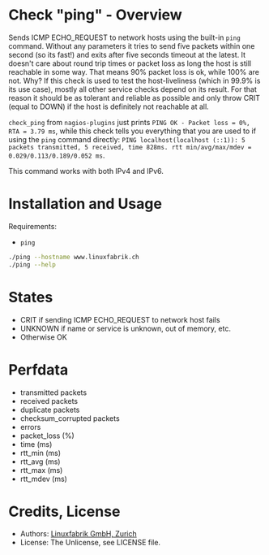 # Check "ping" - Overview

Sends ICMP ECHO_REQUEST to network hosts using the built-in `ping` command. Without any parameters it tries to send five packets within one second (so its fast!) and exits after five seconds timeout at the latest. It doesn't care about round trip times or packet loss as long the host is still reachable in some way. That means 90% packet loss is ok, while 100% are not. Why? If this check is used to test the host-liveliness (which in 99.9% is its use case), mostly all other service checks depend on its result. For that reason it should be as tolerant and reliable as possible and only throw CRIT (equal to DOWN) if the host is definitely not reachable at all.

`check_ping` from `nagios-plugins` just prints `PING OK - Packet loss = 0%, RTA = 3.79 ms`, while this check tells you everything that you are used to if using the `ping` command directly: `PING localhost(localhost (::1)): 5 packets transmitted, 5 received, time 828ms. rtt min/avg/max/mdev = 0.029/0.113/0.189/0.052 ms`.

This command works with both IPv4 and IPv6.


# Installation and Usage

Requirements:
* `ping`

```bash
./ping --hostname www.linuxfabrik.ch 
./ping --help
```


# States

* CRIT if sending ICMP ECHO_REQUEST to network host fails
* UNKNOWN if name or service is unknown, out of memory, etc.
* Otherwise OK


# Perfdata

* transmitted packets
* received packets
* duplicate packets
* checksum_corrupted packets
* errors
* packet_loss (%)
* time (ms)
* rtt_min (ms)
* rtt_avg (ms)
* rtt_max (ms)
* rtt_mdev (ms)


# Credits, License

* Authors: [Linuxfabrik GmbH, Zurich](https://www.linuxfabrik.ch)
* License: The Unlicense, see LICENSE file.